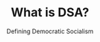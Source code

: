 ---
title: What is DSA?
subtitle: Defining Democratic Socialism
image: /img/about-reinvest-profits.jpg
type: about
layout: what_is_dsa
democratic_socialism_definition: "Democratic socialists believe that both the economy and society should be run democratically—to meet public needs, not to make profits for a few. To achieve a more just society, many structures of our government and economy must be radically transformed through greater economic and social democracy so that ordinary Americans can participate in the many decisions that affect our lives."
dsa_definition: "The Democratic Socialists of America (DSA) is the largest socialist organization in the United States. We believe that working people should run both the economy and society democratically to meet human needs, not to make profits for a few. We are a political and activist organization, not a party; through campus and community-based chapters, DSA members use a variety of tactics, from legislative to direct action, to fight for reforms that empower working people."
---
